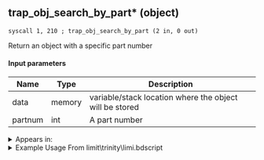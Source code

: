 ## trap_obj_search_by_part* (object)

`syscall 1, 210 ; trap_obj_search_by_part (2 in, 0 out)`

Return an object with a specific part number

#### Input parameters
| Name | Type | Description
|------|------|------------
| data   | memory   | variable/stack location where the object will be stored
| partnum   | int   | A part number




<details>
	<summary>Appears in:</summary>
| filename | Entity (obj)
|----------|-------------
| limit\trinity\limi.bdscript       |           
| limit\trinity_wi\limi.bdscript       |           
| msn\AL00_SKATE_01\al00.bdscript       |           
| msn\CA02_SKATE_01\ca02.bdscript       |           
| msn\CA10_MS107\ca10.bdscript       |           
| msn\EH20_MS113\eh20.bdscript       |           
| msn\EH20_MS113_RE\eh20.bdscript       |           
| msn\HB09_SKATE_01\hb09.bdscript       |           
| msn\NM09_SKATE_01\nm09.bdscript       |           
| msn\TT06_LETTER_01\tt06.bdscript       |           
| msn\TT06_LETTER_02\tt06.bdscript       |           
| msn\TT06_WORK_LETTER\tt06.bdscript       |           
| msn\TT07_SKATE_01\tt07.bdscript       |           
| obj\B_CA010\b_ca.bdscript       | ((B) Barbossa)          
| obj\B_EX170_LAST\b_ex.bdscript       | ((B) Xemnas (Final))          
| obj\B_EX170_LAST_LV99\b_ex.bdscript       | ((B99) Xemnas (Final) (Limit Cut The World of Nothing)?)          
| obj\B_EX180\b_ex.bdscript       | ((?) Xemnas’s dragon (Throne))          
| obj\B_EX220\b_ex.bdscript       | ((F) Saix’s claymore (Usable))          
| obj\B_EX220_LV99\b_ex.bdscript       | ((F) Saix’s claymore limit cut (Usable))          
| obj\B_EX380\b_ex.bdscript       | ((F) Zexion’s book)          
| obj\B_EX390\b_ex.bdscript       | ((B) Hooded Roxas)          
| obj\B_EX410\b_ex.bdscript       | ((P) Sora book)          
| obj\B_EX430\b_ex.bdscript       | ((?) Related to Lingering Will?)          
| obj\B_MU120\b_mu.bdscript       | ((B) Storm Rider)          
| obj\F_TR150\f_tr.bdscript       | ((F) ??? (TR))          
| obj\M_EX880_DANCER\m_ex.bdscript       | ((M) Demyx’s water form)          
| obj\M_EX880_DANCER_LV99\m_ex.bdscript       | ((M) Demyx’s water form (Data))          
| obj\N_EX760_BTL\n_ex.bdscript       | ((B) Pete (BTL))          
| obj\N_EX760_BTL_CLSM\n_ex.bdscript       | ((N) Pete (BTL) (CLSM) (EX))          
| obj\N_EX760_BTL_HERCULES\n_ex.bdscript       | ((N) Pete (BTL_HERCULES) (EX))          
| obj\N_EX760_BTL_MEGARA\n_ex.bdscript       | ((N) Pete (BTL_MEGARA) (EX))          
| obj\N_EX760_BTL_WILLY\n_ex.bdscript       | ((N) Pete (BTL_WILLY) (EX))          
| obj\N_WI010_BTL\n_wi.bdscript       | ((N) Pete (captain) (BTL) (WI))          
| obj\N_WI010_BTL_VS\n_wi.bdscript       | ((N) Pete (captain) (BTL_VS) (WI))          
| obj\P_CA000\p_ca.bdscript       | ((P) Jack Sparrow)          
| obj\P_CA000_HUMAN\p_ca.bdscript       | ((P) Jack Sparrow (human))          
| obj\P_CA000_HUMAN_LOW\p_ca.bdscript       | ((P) Jack Sparrow (human) (LOW))          
| obj\P_CA000_LOW\p_ca.bdscript       | ((P) Jack Sparrow (LOW))          
| obj\P_EX100_HTLF_BTL\p_ex.bdscript       | ((P) Vexen’s Anti-Sora (BTL))          
| obj\P_TR010\p_tr.bdscript       | ((P) ??? (TR))          

</details>

<details>
	<summary>Example Usage From limit\trinity\limi.bdscript</summary>
```plaintext
L9026:
 popToSp 4
 popToSp 0
 pushFromFSp 0
 pushFromFSp 4
 gosub 4, L9092
 pushFromPSpVal 80
 pushFromFSp 4
 pushImm 1
 syscall 2, 49 ; trap_limit_friend (2 in, 1 out)
 gosub 4, L388
 pushFromPSpVal 80
 syscall 2, 23 ; trap_btlobj_target (1 in, 1 out)
 syscall 1, 131 ; trap_target_dup (1 in, 1 out)
 popToSpVal 96
 pushFromPSpVal 20
 pushImm 2
 syscall 1, 210 ; trap_obj_search_by_part (2 in, 0 out)
 pushFromPSpVal 80
 pushImm 3
 syscall 1, 210 ; trap_obj_search_by_part (2 in, 0 out)
 pushImm 0
 popToSpVal 100
 pushImm -1
 popToSpVal 104
 pushImmf -1
 pushImmf 1
 syscall 0, 18 ; trap_random_range (2 in, 1 out)
 popToSpVal 108
 syscall 7, 28 ; trap_trinity_shot_init (0 in, 0 out)
 ret
```
</details>

